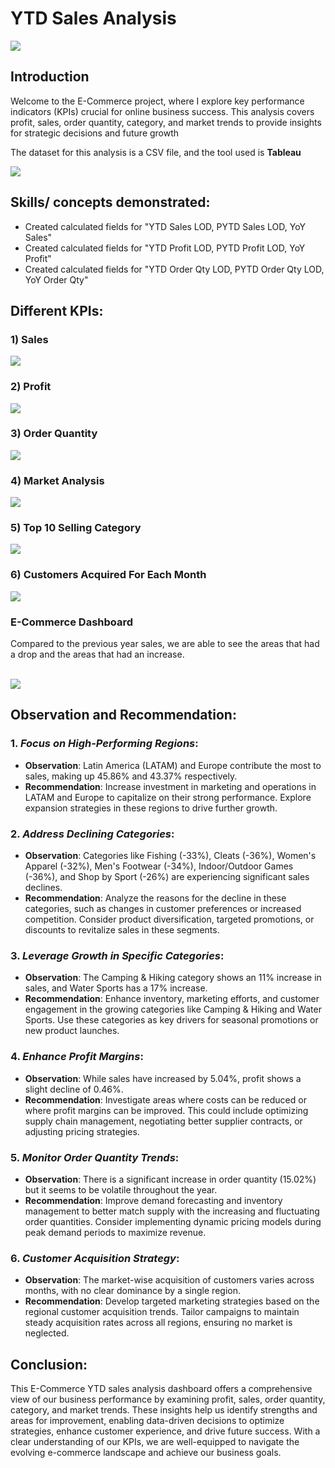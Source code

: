 # YTD Sales Analysis

![](intro1.JPG)

## Introduction
Welcome to the E-Commerce project, where I explore key performance indicators (KPIs) crucial for online business success. This analysis covers profit, sales, order quantity, category, and market trends to provide insights for strategic decisions and future growth

The dataset for this analysis is a CSV file, and the tool used is **Tableau**

![](Images/datasource.JPG)

## Skills/ concepts demonstrated:
- Created calculated fields for "YTD Sales LOD, PYTD Sales LOD, YoY Sales"
- Created calculated fields for "YTD Profit LOD, PYTD Profit LOD, YoY Profit"
- Created calculated fields for "YTD Order Qty LOD, PYTD Order Qty LOD, YoY Order Qty"

## Different KPIs:
### 1) Sales  
![](Images/sales.JPG)

### 2) Profit
![](Images/profit.JPG)

### 3) Order Quantity
![](Images/orderqty.JPG)

### 4) Market Analysis
![](Images/market.JPG)

### 5) Top 10 Selling Category
![](Images/category.JPG)

### 6) Customers Acquired For Each Month
![](Images/customers.JPG)

### E-Commerce Dashboard
Compared to the previous year sales, we are able to see the areas that had a drop and the areas that had an increase.

<br> ![](Images/dashboard.png)

## Observation and Recommendation:
### 1. *Focus on High-Performing Regions*:
   - **Observation**: Latin America (LATAM) and Europe contribute the most to sales, making up 45.86% and 43.37% respectively.
   - **Recommendation**: Increase investment in marketing and operations in LATAM and Europe to capitalize on their strong performance. Explore expansion strategies in these regions to drive further growth.

### 2. *Address Declining Categories*:
   - **Observation**: Categories like Fishing (-33%), Cleats (-36%), Women's Apparel (-32%), Men's Footwear (-34%), Indoor/Outdoor Games (-36%), and Shop by Sport (-26%) are experiencing significant sales declines.
   - **Recommendation**: Analyze the reasons for the decline in these categories, such as changes in customer preferences or increased competition. Consider product diversification, targeted promotions, or discounts to revitalize sales in these segments.

### 3. *Leverage Growth in Specific Categories*:
   - **Observation**: The Camping & Hiking category shows an 11% increase in sales, and Water Sports has a 17% increase.
   - **Recommendation**: Enhance inventory, marketing efforts, and customer engagement in the growing categories like Camping & Hiking and Water Sports. Use these categories as key drivers for seasonal promotions or new product launches.

### 4. *Enhance Profit Margins*:
   - **Observation**: While sales have increased by 5.04%, profit shows a slight decline of 0.46%.
   - **Recommendation**: Investigate areas where costs can be reduced or where profit margins can be improved. This could include optimizing supply chain management, negotiating better supplier contracts, or adjusting pricing strategies.

### 5. *Monitor Order Quantity Trends*:
   - **Observation**: There is a significant increase in order quantity (15.02%) but it seems to be volatile throughout the year.
   - **Recommendation**: Improve demand forecasting and inventory management to better match supply with the increasing and fluctuating order quantities. Consider implementing dynamic pricing models during peak demand periods to maximize revenue.

### 6. *Customer Acquisition Strategy*:
   - **Observation**: The market-wise acquisition of customers varies across months, with no clear dominance by a single region.
   - **Recommendation**: Develop targeted marketing strategies based on the regional customer acquisition trends. Tailor campaigns to maintain steady acquisition rates across all regions, ensuring no market is neglected.

## Conclusion:
This E-Commerce YTD sales analysis dashboard offers a comprehensive view of our business performance by examining profit, sales, order quantity, category, and market trends. These insights help us identify strengths and areas for improvement, enabling data-driven decisions to optimize strategies, enhance customer experience, and drive future success. With a clear understanding of our KPIs, we are well-equipped to navigate the evolving e-commerce landscape and achieve our business goals.
